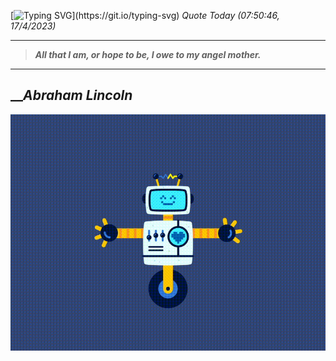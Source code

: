[![Typing SVG](https://readme-typing-svg.herokuapp.com?font=Press+Start+2P&color=C2F784&size=35&width=900&height=100&lines=Hello+World%2C+I'm+Hung+!)](https://git.io/typing-svg) 
_Quote Today (07:50:46, 17/4/2023)_
___
>**_All that I am, or hope to be, I owe to my angel mother._**
___

## __**_Abraham Lincoln_**

![RobotDance](src/assets/images/robot-dancing-dribble.gif?style=center)
